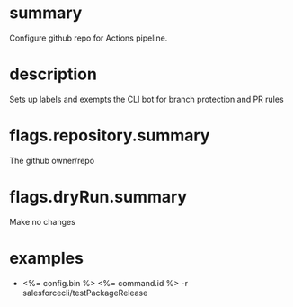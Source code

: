 # summary

Configure github repo for Actions pipeline.

# description

Sets up labels and exempts the CLI bot for branch protection and PR rules

# flags.repository.summary

The github owner/repo

# flags.dryRun.summary

Make no changes

# examples

- <%= config.bin %> <%= command.id %> -r salesforcecli/testPackageRelease
